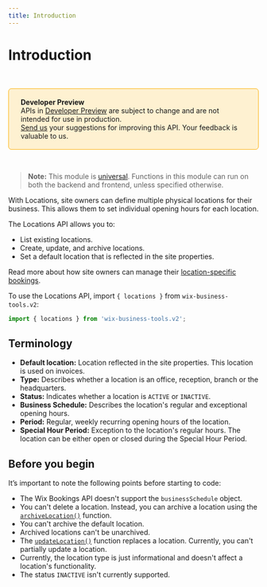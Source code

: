 ```yaml
---
title: Introduction
---
```


# Introduction

&nbsp;

<div style="background-color: #FEF1D1; padding: 18px 24px; border-radius: 6px; border: 1px solid #FDB10C; box-sizing: border-box; display: inline-block">
    <b>Developer Preview</b>
    <br/>
    <span>APIs in <a href="https://www.wix.com/velo/reference/api-overview/developer-preview">Developer Preview</a> are subject to change and are not intended for use in production.<br/><a href="mailto:velo-preview-feedback@wix.com">Send us</a> your suggestions for improving this API. Your feedback is valuable to us.</span>
</div>

&nbsp;

> **Note:**
> This module is [universal](https://support.wix.com/https://www.wix.com/velo/reference/api-overview/api-versions#universal-modules).
> Functions in this module can run on both the backend and frontend, unless specified otherwise.

With Locations, site owners can define multiple physical locations for their business. This allows them to set individual opening hours for each location.

The Locations API allows you to:

+ List existing locations.
+ Create, update, and archive locations.
+ Set a default location that is reflected in the site properties.

Read more about how site owners can manage their [location-specific bookings](https://support.wix.com/en/article/wix-bookings-offering-services-at-multiple-locations).

To use the Locations API, import `{ locations }` from `wix-business-tools.v2`:

```js
import { locations } from 'wix-business-tools.v2';
```

## Terminology

+ **Default location:** Location reflected in the site properties. This location is used on invoices.
+ **Type:** Describes whether a location is an office, reception, branch or the headquarters.
+ **Status:** Indicates whether a location is `ACTIVE` or `INACTIVE`.
+ **Business Schedule:** Describes the location's regular and exceptional opening hours.
+ **Period:** Regular, weekly recurring opening hours of the location.
+ **Special Hour Period:** Exception to the location's regular hours. The location can be either open or closed during the Special Hour Period.

## Before you begin

It’s important to note the following points before starting to code:

+ The Wix Bookings API doesn't support the `businessSchedule` object.
+ You can't delete a location. Instead, you can archive a location using the [`archiveLocation()`](https://www.wix.com/velo/reference/wix-business-tools.v2/locations/archivelocation) function.
+ You can't archive the default location.
+ Archived locations can't be unarchived.
+ The [`updateLocation()`](https://www.wix.com/velo/reference/wix-business-tools.v2/locations/updatelocation) function replaces a location. Currently, you can't partially update a location.
+ Currently, the location type is just informational and doesn't affect a location's functionality.
+ The status `INACTIVE` isn't currently supported.
